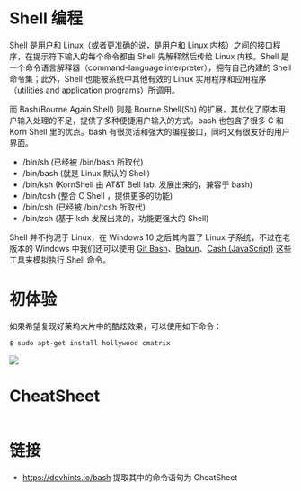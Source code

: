 # Shell 编程

Shell 是用户和 Linux（或者更准确的说，是用户和 Linux 内核）之间的接口程序，在提示符下输入的每个命令都由 Shell 先解释然后传给 Linux 内核。Shell 是一个命令语言解释器（command-language interpreter），拥有自己内建的 Shell 命令集；此外，Shell 也能被系统中其他有效的 Linux 实用程序和应用程序（utilities and application programs）所调用。

而 Bash(Bourne Again Shell) 则是 Bourne Shell(Sh) 的扩展，其优化了原本用户输入处理的不足，提供了多种便捷用户输入的方式。bash 也包含了很多 C 和 Korn Shell 里的优点。bash 有很灵活和强大的编程接口，同时又有很友好的用户界面。

- /bin/sh (已经被 /bin/bash 所取代)
- /bin/bash (就是 Linux 默认的 Shell)
- /bin/ksh (KornShell 由 AT&T Bell lab. 发展出来的，兼容于 bash)
- /bin/tcsh (整合 C Shell ，提供更多的功能)
- /bin/csh (已经被 /bin/tcsh 所取代)
- /bin/zsh (基于 ksh 发展出来的，功能更强大的 Shell)

Shell 并不拘泥于 Linux，在 Windows 10 之后其内置了 Linux 子系统，不过在老版本的 Windows 中我们还可以使用 [Git Bash]()、[Babun]()、[Cash (JavaScript)]() 这些工具来模拟执行 Shell 命令。

# 初体验

如果希望复现好莱坞大片中的酷炫效果，可以使用如下命令：

```sh
$ sudo apt-get install hollywood cmatrix
```

![](http://7xkt0f.com1.z0.glb.clouddn.com/65DCC0D6-CDE4-4199-9669-2CA32259FB15.png)

# CheatSheet

```sh

```

# 链接

- https://devhints.io/bash 提取其中的命令语句为 CheatSheet

